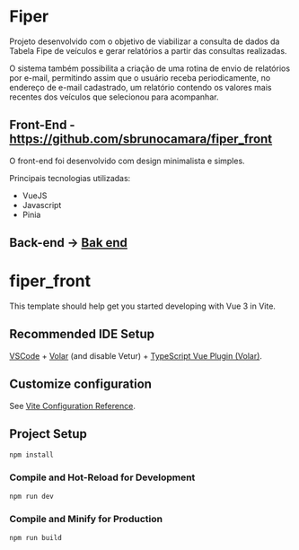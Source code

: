 
# Fiper

Projeto desenvolvido com o objetivo de viabilizar a consulta de dados da Tabela Fipe de veículos e gerar relatórios a partir das consultas realizadas.

O sistema também possibilita a criação de uma rotina de envio de relatórios por e-mail, permitindo assim que o usuário receba periodicamente, no endereço de e-mail cadastrado, um relatório contendo os valores mais recentes dos veículos que selecionou para acompanhar.




##  Front-End  - https://github.com/sbrunocamara/fiper_front

O front-end foi desenvolvido com design minimalista e simples.

Principais tecnologias utilizadas:

- VueJS
- Javascript
- Pinia


## Back-end -> [Bak end](https://github.com/sbrunocamara/fiper_api)


# fiper_front

This template should help get you started developing with Vue 3 in Vite.

## Recommended IDE Setup

[VSCode](https://code.visualstudio.com/) + [Volar](https://marketplace.visualstudio.com/items?itemName=Vue.volar) (and disable Vetur) + [TypeScript Vue Plugin (Volar)](https://marketplace.visualstudio.com/items?itemName=Vue.vscode-typescript-vue-plugin).

## Customize configuration

See [Vite Configuration Reference](https://vitejs.dev/config/).

## Project Setup

```sh
npm install
```

### Compile and Hot-Reload for Development

```sh
npm run dev
```

### Compile and Minify for Production

```sh
npm run build
```
